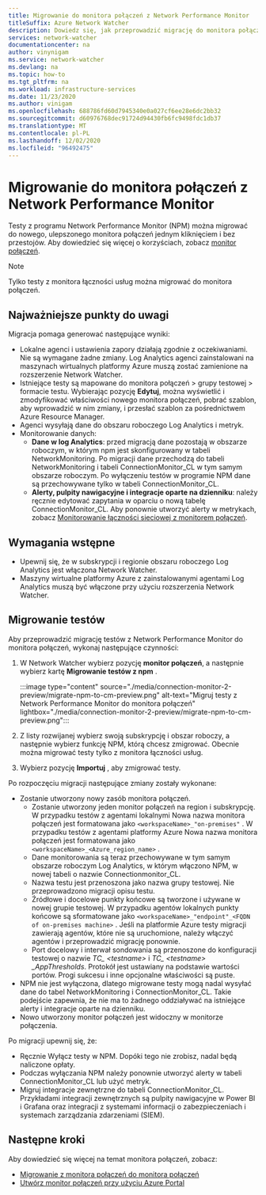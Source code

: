 ```yaml
---
title: Migrowanie do monitora połączeń z Network Performance Monitor
titleSuffix: Azure Network Watcher
description: Dowiedz się, jak przeprowadzić migrację do monitora połączeń z Network Performance Monitor.
services: network-watcher
documentationcenter: na
author: vinynigam
ms.service: network-watcher
ms.devlang: na
ms.topic: how-to
ms.tgt_pltfrm: na
ms.workload: infrastructure-services
ms.date: 11/23/2020
ms.author: vinigam
ms.openlocfilehash: 688786fd60d7945340e0a027cf6ee28e6dc2bb32
ms.sourcegitcommit: d60976768dec91724d94430fb6fc9498fdc1db37
ms.translationtype: MT
ms.contentlocale: pl-PL
ms.lasthandoff: 12/02/2020
ms.locfileid: "96492475"
---
```

# <a name="migrate-to-connection-monitor-from-network-performance-monitor"></a>Migrowanie do monitora połączeń z Network Performance Monitor

Testy z programu Network Performance Monitor (NPM) można migrować do nowego, ulepszonego monitora połączeń jednym kliknięciem i bez przestojów. Aby dowiedzieć się więcej o korzyściach, zobacz [monitor połączeń](./connection-monitor-overview.md).


>[!NOTE]
> Tylko testy z monitora łączności usług można migrować do monitora połączeń.
>

## <a name="key-points-to-note"></a>Najważniejsze punkty do uwagi

Migracja pomaga generować następujące wyniki:

* Lokalne agenci i ustawienia zapory działają zgodnie z oczekiwaniami. Nie są wymagane żadne zmiany. Log Analytics agenci zainstalowani na maszynach wirtualnych platformy Azure muszą zostać zamienione na rozszerzenie Network Watcher.
* Istniejące testy są mapowane do monitora połączeń > grupy testowej > formacie testu. Wybierając pozycję **Edytuj**, można wyświetlić i zmodyfikować właściwości nowego monitora połączeń, pobrać szablon, aby wprowadzić w nim zmiany, i przesłać szablon za pośrednictwem Azure Resource Manager.
* Agenci wysyłają dane do obszaru roboczego Log Analytics i metryk.
* Monitorowanie danych:
   * **Dane w log Analytics**: przed migracją dane pozostają w obszarze roboczym, w którym npm jest skonfigurowany w tabeli NetworkMonitoring. Po migracji dane przechodzą do tabeli NetworkMonitoring i tabeli ConnectionMonitor_CL w tym samym obszarze roboczym. Po wyłączeniu testów w programie NPM dane są przechowywane tylko w tabeli ConnectionMonitor_CL.
   * **Alerty, pulpity nawigacyjne i integracje oparte na dzienniku**: należy ręcznie edytować zapytania w oparciu o nową tabelę ConnectionMonitor_CL. Aby ponownie utworzyć alerty w metrykach, zobacz [Monitorowanie łączności sieciowej z monitorem połączeń](./connection-monitor-overview.md#metrics-in-azure-monitor).
    
## <a name="prerequisites"></a>Wymagania wstępne

* Upewnij się, że w subskrypcji i regionie obszaru roboczego Log Analytics jest włączona Network Watcher.
* Maszyny wirtualne platformy Azure z zainstalowanymi agentami Log Analytics muszą być włączone przy użyciu rozszerzenia Network Watcher.

## <a name="migrate-the-tests"></a>Migrowanie testów

Aby przeprowadzić migrację testów z Network Performance Monitor do monitora połączeń, wykonaj następujące czynności:

1. W Network Watcher wybierz pozycję **monitor połączeń**, a następnie wybierz kartę **Migrowanie testów z npm** . 

    :::image type="content" source="./media/connection-monitor-2-preview/migrate-npm-to-cm-preview.png" alt-text="Migruj testy z Network Performance Monitor do monitora połączeń" lightbox="./media/connection-monitor-2-preview/migrate-npm-to-cm-preview.png":::
    
1. Z listy rozwijanej wybierz swoją subskrypcję i obszar roboczy, a następnie wybierz funkcję NPM, którą chcesz zmigrować. Obecnie można migrować testy tylko z monitora łączności usług.  
1. Wybierz pozycję **Importuj** , aby zmigrować testy.

Po rozpoczęciu migracji następujące zmiany zostały wykonane: 
* Zostanie utworzony nowy zasób monitora połączeń.
   * Zostanie utworzony jeden monitor połączeń na region i subskrypcję. W przypadku testów z agentami lokalnymi Nowa nazwa monitora połączeń jest formatowana jako `<workspaceName>_"on-premises"` . W przypadku testów z agentami platformy Azure Nowa nazwa monitora połączeń jest formatowana jako `<workspaceName>_<Azure_region_name>` .
   * Dane monitorowania są teraz przechowywane w tym samym obszarze roboczym Log Analytics, w którym włączono NPM, w nowej tabeli o nazwie Connectionmonitor_CL. 
   * Nazwa testu jest przenoszona jako nazwa grupy testowej. Nie przeprowadzono migracji opisu testu.
   * Źródłowe i docelowe punkty końcowe są tworzone i używane w nowej grupie testowej. W przypadku agentów lokalnych punkty końcowe są sformatowane jako `<workspaceName>_"endpoint"_<FQDN of on-premises machine>` . Jeśli na platformie Azure testy migracji zawierają agentów, które nie są uruchomione, należy włączyć agentów i przeprowadzić migrację ponownie.
   * Port docelowy i interwał sondowania są przenoszone do konfiguracji testowej o nazwie *TC_ \<testname>* i *TC_ \<testname> _AppThresholds*. Protokół jest ustawiany na podstawie wartości portów. Progi sukcesu i inne opcjonalne właściwości są puste.
* NPM nie jest wyłączona, dlatego migrowane testy mogą nadal wysyłać dane do tabel NetworkMonitoring i ConnectionMonitor_CL. Takie podejście zapewnia, że nie ma to żadnego oddziaływać na istniejące alerty i integracje oparte na dzienniku.
* Nowo utworzony monitor połączeń jest widoczny w monitorze połączenia.

Po migracji upewnij się, że:
* Ręcznie Wyłącz testy w NPM. Dopóki tego nie zrobisz, nadal będą naliczone opłaty. 
* Podczas wyłączania NPM należy ponownie utworzyć alerty w tabeli ConnectionMonitor_CL lub użyć metryk. 
* Migruj integracje zewnętrzne do tabeli ConnectionMonitor_CL. Przykładami integracji zewnętrznych są pulpity nawigacyjne w Power BI i Grafana oraz integracji z systemami informacji o zabezpieczeniach i systemach zarządzania zdarzeniami (SIEM).


## <a name="next-steps"></a>Następne kroki

Aby dowiedzieć się więcej na temat monitora połączeń, zobacz:
* [Migrowanie z monitora połączeń do monitora połączeń](./migrate-to-connection-monitor-from-connection-monitor-classic.md)
* [Utwórz monitor połączeń przy użyciu Azure Portal](./connection-monitor-create-using-portal.md)
